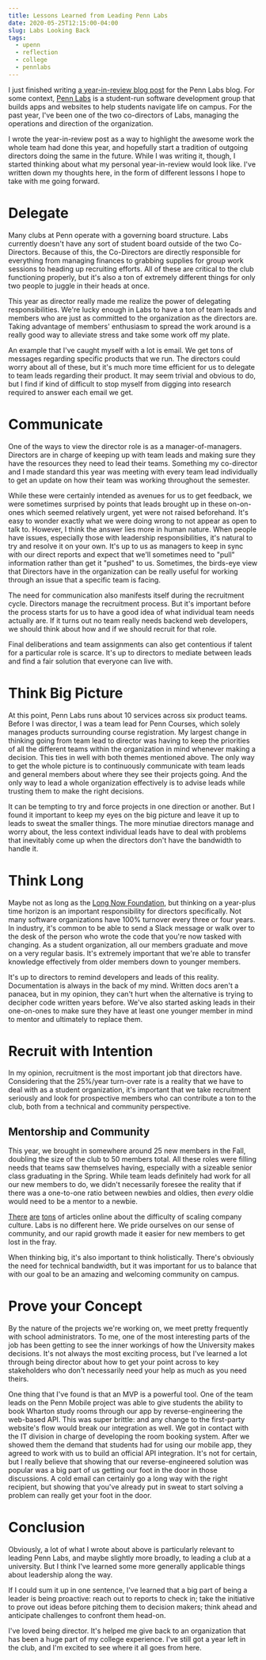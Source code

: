 ```yaml
---
title: Lessons Learned from Leading Penn Labs
date: 2020-05-25T12:15:00-04:00
slug: Labs Looking Back
tags:
  - upenn
  - reflection
  - college
  - pennlabs
---
```


I just finished writing [a year-in-review blog
post](https://pennlabs.org/blog/year-in-review-19-20/) for the Penn Labs
blog. For some context, [Penn Labs](https://pennlabs.org) is a
student-run software development group that builds apps and websites to
help students navigate life on campus. For the past year, I've been one
of the two co-directors of Labs, managing the operations and direction
of the organization.

I wrote the year-in-review post as a way to highlight the awesome work
the whole team had done this year, and hopefully start a tradition of
outgoing directors doing the same in the future. While I was writing it,
though, I started thinking about what my personal year-in-review would
look like. I've written down my thoughts here, in the form of different
lessons I hope to take with me going forward.

# Delegate

Many clubs at Penn operate with a governing board structure. Labs
currently doesn't have any sort of student board outside of the two
Co-Directors. Because of this, the Co-Directors are directly responsible
for everything from managing finances to grabbing supplies for group
work sessions to heading up recruiting efforts. All of these are
critical to the club functioning properly, but it's also a ton of
extremely different things for only two people to juggle in their heads
at once.

This year as director really made me realize the power of delegating
responsibilities. We're lucky enough in Labs to have a ton of team
leads and members who are just as committed to the organization as the
directors are. Taking advantage of members' enthusiasm to spread the
work around is a really good way to alleviate stress and take some work
off my plate.

An example that I've caught myself with a lot is email. We get tons of
messages regarding specific products that we run. The directors could
worry about all of these, but it's much more time efficient for us to
delegate to team leads regarding their product. It may seem trivial and
obvious to do, but I find if kind of difficult to stop myself from
digging into research required to answer each email we get.

# Communicate

One of the ways to view the director role is as a manager-of-managers.
Directors are in charge of keeping up with team leads and making sure
they have the resources they need to lead their teams. Something my
co-director and I made standard this year was meeting with every team
lead individually to get an update on how their team was working
throughout the semester.

While these were certainly intended as avenues for us to get feedback,
we were sometimes surprised by points that leads brought up in these
on-on-ones which seemed relatively urgent, yet were not raised
beforehand. It's easy to wonder exactly what we were doing wrong to not
appear as open to talk to. However, I think the answer lies more in
human nature. When people have issues, especially those with leadership
responsibilities, it's natural to try and resolve it on your own. It's
up to us as managers to keep in sync with our direct reports and expect
that we'll sometimes need to "pull" information rather than get it
"pushed" to us. Sometimes, the birds-eye view that Directors have in
the organization can be really useful for working through an issue that
a specific team is facing.

The need for communication also manifests itself during the recruitment
cycle. Directors manage the recruitment process. But it's important
before the process starts for us to have a good idea of what individual
team needs actually are. If it turns out no team really needs backend
web developers, we should think about how and if we should recruit for
that role.

Final deliberations and team assignments can also get contentious if
talent for a particular role is scarce. It's up to directors to mediate
between leads and find a fair solution that everyone can live with.

# Think Big Picture

At this point, Penn Labs runs about 10 services across six product
teams. Before I was director, I was a team lead for Penn Courses, which
solely manages products surrounding course registration. My largest
change in thinking going from team lead to director was having to keep
the priorities of all the different teams within the organization in
mind whenever making a decision. This ties in well with both themes
mentioned above. The only way to get the whole picture is to
continuously communicate with team leads and general members about where
they see their projects going. And the only way to lead a whole
organization effectively is to advise leads while trusting them to make
the right decisions.

It can be tempting to try and force projects in one direction or
another. But I found it important to keep my eyes on the big picture and
leave it up to leads to sweat the smaller things. The more minutiae
directors manage and worry about, the less context individual leads have
to deal with problems that inevitably come up when the directors don't
have the bandwidth to handle it.

# Think Long

Maybe not as long as the [Long Now Foundation](https://longnow.org/),
but thinking on a year-plus time horizon is an important responsibility
for directors specifically. Not many software organizations have 100%
turnover every three or four years. In industry, it's common to be able
to send a Slack message or walk over to the desk of the person who wrote
the code that you're now tasked with changing. As a student
organization, all our members graduate and move on a very regular basis.
It's extremely important that we're able to transfer knowledge
effectively from older members down to younger members.

It's up to directors to remind developers and leads of this reality.
Documentation is always in the back of my mind. Written docs aren't a
panacea, but in my opinion, they can't hurt when the alternative is
trying to decipher code written years before. We've also started asking
leads in their one-on-ones to make sure they have at least one younger
member in mind to mentor and ultimately to replace them.

# Recruit with Intention

In my opinion, recruitment is the most important job that directors
have. Considering that the 25%/year turn-over rate is a reality that we
have to deal with as a student organization, it's important that we
take recruitment seriously and look for prospective members who can
contribute a ton to the club, both from a technical and community
perspective.

## Mentorship and Community

This year, we brought in somewhere around 25 new members in the Fall,
doubling the size of the club to 50 members total. All these roles were
filling needs that teams saw themselves having, especially with a
sizeable senior class graduating in the Spring. While team leads
definitely had work for all our new members to do, we didn't
necessarily foresee the reality that if there was a one-to-one ratio
between newbies and oldies, then _every_ oldie would need to be a mentor
to a newbie.

[There](https://hbr.org/2015/03/6-rules-for-building-and-scaling-company-culture)
[are](https://about.crunchbase.com/blog/scaling-culture/)
[tons](https://www.culturesummit.co/articles/scaling-culture-to-1000-employees/)
of articles online about the difficulty of scaling company culture. Labs
is no different here. We pride ourselves on our sense of community, and
our rapid growth made it easier for new members to get lost in the fray.

When thinking big, it's also important to think holistically. There's
obviously the need for technical bandwidth, but it was important for us
to balance that with our goal to be an amazing and welcoming community
on campus.

# Prove your Concept

By the nature of the projects we're working on, we meet pretty
frequently with school administrators. To me, one of the most
interesting parts of the job has been getting to see the inner workings
of how the University makes decisions. It's not always the most
exciting process, but I've learned a lot through being director about
how to get your point across to key stakeholders who don't necessarily
need your help as much as you need theirs.

One thing that I've found is that an MVP is a powerful tool. One of the
team leads on the Penn Mobile project was able to give students the
ability to book Wharton study rooms through our app by
reverse-engineering the web-based API. This was super brittle: and any
change to the first-party website's flow would break our integration as
well. We got in contact with the IT division in charge of developing the
room booking system. After we showed them the demand that students had
for using our mobile app, they agreed to work with us to build an
official API integration. It's not for certain, but I really believe
that showing that our reverse-engineered solution was popular was a big
part of us getting our foot in the door in those discussions. A cold
email can certainly go a long way with the right recipient, but showing
that you've already put in sweat to start solving a problem can really
get your foot in the door.

# Conclusion

Obviously, a lot of what I wrote about above is particularly relevant to
leading Penn Labs, and maybe slightly more broadly, to leading a club at
a university. But I think I've learned some more generally applicable
things about leadership along the way.

If I could sum it up in one sentence, I've learned that a big part of
being a leader is being proactive: reach out to reports to check in;
take the initiative to prove out ideas before pitching them to decision
makers; think ahead and anticipate challenges to confront them head-on.

I've loved being director. It's helped me give back to an organization
that has been a huge part of my college experience. I've still got a
year left in the club, and I'm excited to see where it all goes from
here.
